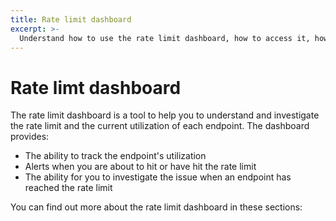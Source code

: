 ```yaml
---
title: Rate limit dashboard
excerpt: >-
  Understand how to use the rate limit dashboard, how to access it, how to use the multiple views using the graphs, and how to investigate a rate limit violation
---
```


# Rate limt dashboard

The rate limit dashboard is a tool to help you to understand and investigate the rate limit and the current utilization of each endpoint. The dashboard provides:

* The ability to track the endpoint's utilization
* Alerts when you are about to hit or have hit the rate limit
* The ability for you to investigate the issue when an endpoint has reached the rate limit

You can find out more about the rate limit dashboard in these sections:
